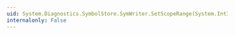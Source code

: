 ```yaml
---
uid: System.Diagnostics.SymbolStore.SymWriter.SetScopeRange(System.Int32,System.Int32,System.Int32)
internalonly: False
---
```

